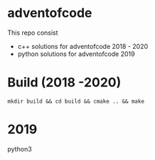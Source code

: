 # adventofcode
This repo consist 
  * c++ solutions for adventofcode 2018 - 2020
  * python solutions for adventofcode 2019
# Build (2018 -2020)
`mkdir build && cd build && cmake .. && make`
# 2019
python3
